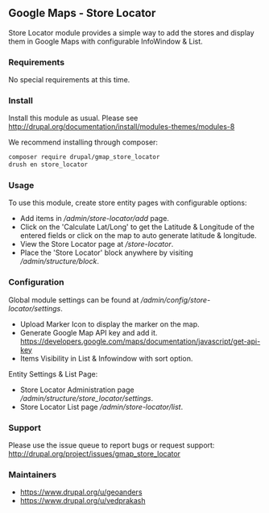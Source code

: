 ## Google Maps - Store Locator

Store Locator module provides a simple way to add the stores and display them
in Google Maps with configurable InfoWindow & List.

### Requirements

No special requirements at this time.

### Install

Install this module as usual. Please see
http://drupal.org/documentation/install/modules-themes/modules-8

We recommend installing through composer:

```bash
composer require drupal/gmap_store_locator
drush en store_locator
```

### Usage

To use this module, create store entity pages with configurable options:

* Add items in _/admin/store-locator/add_ page.
* Click on the 'Calculate Lat/Long' to get the Latitude & Longitude of the
  entered fields or click on the map to auto generate latitude & longitude.
* View the Store Locator page at _/store-locator_.
* Place the 'Store Locator' block anywhere by visiting _/admin/structure/block_.

### Configuration

Global module settings can be found at _/admin/config/store-locator/settings_.

* Upload Marker Icon to display the marker on the map.
* Generate Google Map API key and add it.
  https://developers.google.com/maps/documentation/javascript/get-api-key
* Items Visibility in List & Infowindow with sort option.

Entity Settings & List Page:

* Store Locator Administration page _/admin/structure/store_locator/settings_.
* Store Locator List page _/admin/store-locator/list_.

### Support

Please use the issue queue to report bugs or request support:
http://drupal.org/project/issues/gmap_store_locator

### Maintainers

* https://www.drupal.org/u/geoanders
* https://www.drupal.org/u/vedprakash
